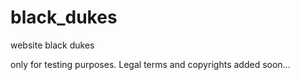 # black_dukes
website black dukes

only for testing purposes. Legal terms and copyrights added soon...
